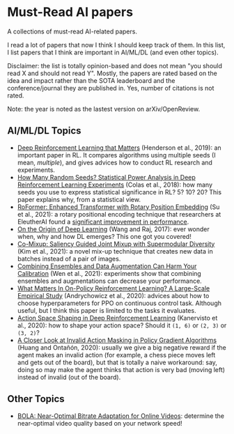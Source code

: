 # Must-Read AI papers
A collections of must-read AI-related papers.

I read a lot of papers that now I think I should keep track of them. In this list, I list papers that I think are important in AI/ML/DL (and even other topics).

Disclaimer: the list is totally opinion-based and does not mean "you should read X and should not read Y". Mostly, the papers are rated based on the idea and impact rather than the SOTA leaderboard and the conference/journal they are published in. Yes, number of citations is not rated.

Note: the year is noted as the lastest version on arXiv/OpenReview.

## AI/ML/DL Topics
- [Deep Reinforcement Learning that Matters](https://arxiv.org/abs/1709.06560) (Henderson et al., 2019): an important paper in RL. It compares algorithms using multiple seeds (I mean, *multiple*), and gives advices how to conduct RL research and experiments.
- [How Many Random Seeds? Statistical Power Analysis in Deep Reinforcement Learning Experiments](https://arxiv.org/abs/1806.08295) (Colas et al., 2018): how many seeds you use to express statistical significance in RL? 5? 10? 20? This paper explains why, from a statistical view.
- [RoFormer: Enhanced Transformer with Rotary Position Embedding](https://arxiv.org/abs/2104.09864) (Su et al., 2021): a rotary positional encoding technique that researchers at EleutherAI found a [significant improvement in performance](https://blog.eleuther.ai/rotary-embeddings/).
- [On the Origin of Deep Learning](https://arxiv.org/abs/1702.07800) (Wang and Raj, 2017): ever wonder when, why and how DL emerges? This one got you covered!
- [Co-Mixup: Saliency Guided Joint Mixup with Supermodular Diversity](https://openreview.net/forum?id=gvxJzw8kW4b) (Kim et al., 2021): a novel mix-up technique that creates new data in batches instead of a pair of images.
- [Combining Ensembles and Data Augmentation Can Harm Your Calibration](https://openreview.net/forum?id=g11CZSghXyY) (Wen et al., 2021): experiments show that combining ensembles and augmentations can decrease your performance.
- [What Matters In On-Policy Reinforcement Learning? A Large-Scale Empirical Study](https://arxiv.org/abs/2006.05990) (Andrychowicz et al., 2020): advices about how to choose hyperparameters for PPO on continuous control task. Although useful, but I think this paper is limited to the tasks it evaluates.
- [Action Space Shaping in Deep Reinforcement Learning](https://arxiv.org/abs/2004.00980) (Kanervisto et al., 2020): how to shape your action space? Should it `(1, 6)` or `(2, 3)` or `(3, 2)`?
- [A Closer Look at Invalid Action Masking in Policy Gradient Algorithms](https://arxiv.org/abs/2006.14171) (Huang and Ontañón, 2020): usually we give a big negative reward if the agent makes an invalid action (for example, a chess piece moves left and gets out of the board), but that is totally a naive workaround: say, doing so may make the agent thinks that action is very bad (moving left) instead of invalid (out of the board).


## Other Topics
- [BOLA: Near-Optimal Bitrate Adaptation for Online Videos](https://arxiv.org/pdf/1601.06748.pdf): determine the near-optimal video quality based on your network speed!
